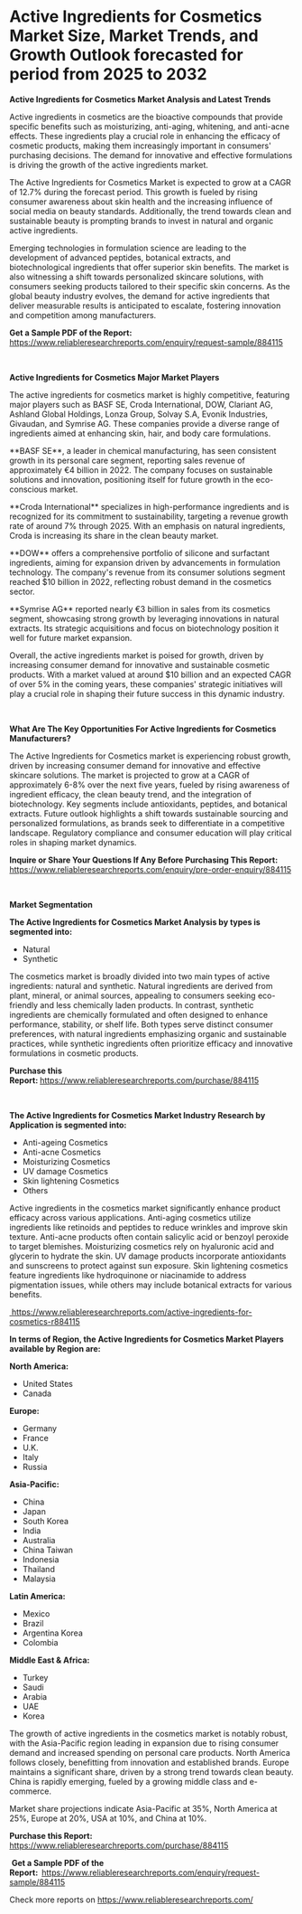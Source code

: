 <p><h1>Active Ingredients for Cosmetics Market Size, Market Trends, and Growth Outlook forecasted for period from 2025 to 2032</h1></p><p><strong>Active Ingredients for Cosmetics Market Analysis and Latest Trends</strong></p>
<p><p>Active ingredients in cosmetics are the bioactive compounds that provide specific benefits such as moisturizing, anti-aging, whitening, and anti-acne effects. These ingredients play a crucial role in enhancing the efficacy of cosmetic products, making them increasingly important in consumers' purchasing decisions. The demand for innovative and effective formulations is driving the growth of the active ingredients market.</p><p>The Active Ingredients for Cosmetics Market is expected to grow at a CAGR of 12.7% during the forecast period. This growth is fueled by rising consumer awareness about skin health and the increasing influence of social media on beauty standards. Additionally, the trend towards clean and sustainable beauty is prompting brands to invest in natural and organic active ingredients. </p><p>Emerging technologies in formulation science are leading to the development of advanced peptides, botanical extracts, and biotechnological ingredients that offer superior skin benefits. The market is also witnessing a shift towards personalized skincare solutions, with consumers seeking products tailored to their specific skin concerns. As the global beauty industry evolves, the demand for active ingredients that deliver measurable results is anticipated to escalate, fostering innovation and competition among manufacturers.</p></p>
<p><strong>Get a Sample PDF of the Report:&nbsp;</strong> <a href="https://www.reliableresearchreports.com/enquiry/request-sample/884115?utm_campaign=2263&utm_medium=2&utm_source=Github&utm_content=ia&utm_term=01022025&utm_id=active-ingredients-for-cosmetics">https://www.reliableresearchreports.com/enquiry/request-sample/884115</a></p>
<p>&nbsp;</p>
<p><strong>Active Ingredients for Cosmetics Major Market Players</strong></p>
<p><p>The active ingredients for cosmetics market is highly competitive, featuring major players such as BASF SE, Croda International, DOW, Clariant AG, Ashland Global Holdings, Lonza Group, Solvay S.A, Evonik Industries, Givaudan, and Symrise AG. These companies provide a diverse range of ingredients aimed at enhancing skin, hair, and body care formulations.</p><p>**BASF SE**, a leader in chemical manufacturing, has seen consistent growth in its personal care segment, reporting sales revenue of approximately €4 billion in 2022. The company focuses on sustainable solutions and innovation, positioning itself for future growth in the eco-conscious market.</p><p>**Croda International** specializes in high-performance ingredients and is recognized for its commitment to sustainability, targeting a revenue growth rate of around 7% through 2025. With an emphasis on natural ingredients, Croda is increasing its share in the clean beauty market.</p><p>**DOW** offers a comprehensive portfolio of silicone and surfactant ingredients, aiming for expansion driven by advancements in formulation technology. The company's revenue from its consumer solutions segment reached $10 billion in 2022, reflecting robust demand in the cosmetics sector.</p><p>**Symrise AG** reported nearly €3 billion in sales from its cosmetics segment, showcasing strong growth by leveraging innovations in natural extracts. Its strategic acquisitions and focus on biotechnology position it well for future market expansion.</p><p>Overall, the active ingredients market is poised for growth, driven by increasing consumer demand for innovative and sustainable cosmetic products. With a market valued at around $10 billion and an expected CAGR of over 5% in the coming years, these companies' strategic initiatives will play a crucial role in shaping their future success in this dynamic industry.</p></p>
<p>&nbsp;</p>
<p><strong>What Are The Key Opportunities For Active Ingredients for Cosmetics Manufacturers?</strong></p>
<p><p>The Active Ingredients for Cosmetics market is experiencing robust growth, driven by increasing consumer demand for innovative and effective skincare solutions. The market is projected to grow at a CAGR of approximately 6-8% over the next five years, fueled by rising awareness of ingredient efficacy, the clean beauty trend, and the integration of biotechnology. Key segments include antioxidants, peptides, and botanical extracts. Future outlook highlights a shift towards sustainable sourcing and personalized formulations, as brands seek to differentiate in a competitive landscape. Regulatory compliance and consumer education will play critical roles in shaping market dynamics.</p></p>
<p><strong>Inquire or Share Your Questions If Any Before Purchasing This Report:</strong> <a href="https://www.reliableresearchreports.com/enquiry/pre-order-enquiry/884115?utm_campaign=2263&utm_medium=2&utm_source=Github&utm_content=ia&utm_term=01022025&utm_id=active-ingredients-for-cosmetics">https://www.reliableresearchreports.com/enquiry/pre-order-enquiry/884115</a></p>
<p>&nbsp;</p>
<p><strong>Market Segmentation</strong></p>
<p><strong>The Active Ingredients for Cosmetics Market Analysis by types is segmented into:</strong></p>
<p><ul><li>Natural</li><li>Synthetic</li></ul></p>
<p><p>The cosmetics market is broadly divided into two main types of active ingredients: natural and synthetic. Natural ingredients are derived from plant, mineral, or animal sources, appealing to consumers seeking eco-friendly and less chemically laden products. In contrast, synthetic ingredients are chemically formulated and often designed to enhance performance, stability, or shelf life. Both types serve distinct consumer preferences, with natural ingredients emphasizing organic and sustainable practices, while synthetic ingredients often prioritize efficacy and innovative formulations in cosmetic products.</p></p>
<p><strong>Purchase this Report:&nbsp;</strong><a href="https://www.reliableresearchreports.com/purchase/884115?utm_campaign=2263&utm_medium=2&utm_source=Github&utm_content=ia&utm_term=01022025&utm_id=active-ingredients-for-cosmetics">https://www.reliableresearchreports.com/purchase/884115</a></p>
<p>&nbsp;</p>
<p><strong>The Active Ingredients for Cosmetics Market Industry Research by Application is segmented into:</strong></p>
<p><ul><li>Anti-ageing Cosmetics</li><li>Anti-acne Cosmetics</li><li>Moisturizing Cosmetics</li><li>UV damage Cosmetics</li><li>Skin lightening Cosmetics</li><li>Others</li></ul></p>
<p><p>Active ingredients in the cosmetics market significantly enhance product efficacy across various applications. Anti-aging cosmetics utilize ingredients like retinoids and peptides to reduce wrinkles and improve skin texture. Anti-acne products often contain salicylic acid or benzoyl peroxide to target blemishes. Moisturizing cosmetics rely on hyaluronic acid and glycerin to hydrate the skin. UV damage products incorporate antioxidants and sunscreens to protect against sun exposure. Skin lightening cosmetics feature ingredients like hydroquinone or niacinamide to address pigmentation issues, while others may include botanical extracts for various benefits.</p></p>
<p><a href="https://www.reliableresearchreports.com/active-ingredients-for-cosmetics-r884115?utm_campaign=2263&utm_medium=2&utm_source=Github&utm_content=ia&utm_term=01022025&utm_id=active-ingredients-for-cosmetics">&nbsp;https://www.reliableresearchreports.com/active-ingredients-for-cosmetics-r884115</a></p>
<p><strong>In terms of Region, the Active Ingredients for Cosmetics Market Players available by Region are:</strong></p>
<p>
    <p> <strong> North America: </strong>
        <ul>
            <li>United States</li>
            <li>Canada</li>
        </ul>
        </p> 
    <p> <strong> Europe: </strong>
        <ul>
            <li>Germany</li>
            <li>France</li>
            <li>U.K.</li>
            <li>Italy</li>
            <li>Russia</li>
        </ul>
        </p> 
    <p> <strong> Asia-Pacific: </strong>
        <ul>
            <li>China</li>
            <li>Japan</li>
            <li>South Korea</li>
            <li>India</li>
            <li>Australia</li>
            <li>China Taiwan</li>
            <li>Indonesia</li>
            <li>Thailand</li>
            <li>Malaysia</li>
        </ul>
        </p> 
    <p> <strong> Latin America: </strong>
        <ul>
            <li>Mexico</li>
            <li>Brazil</li>
            <li>Argentina Korea</li>
            <li>Colombia</li>
        </ul>
        </p> 
    <p> <strong> Middle East & Africa: </strong>
        <ul>
            <li>Turkey</li>
            <li>Saudi</li>
            <li>Arabia</li>
            <li>UAE</li>
            <li>Korea</li>
        </ul>
    </p>
    </p>
<p><p>The growth of active ingredients in the cosmetics market is notably robust, with the Asia-Pacific region leading in expansion due to rising consumer demand and increased spending on personal care products. North America follows closely, benefitting from innovation and established brands. Europe maintains a significant share, driven by a strong trend towards clean beauty. China is rapidly emerging, fueled by a growing middle class and e-commerce. </p><p>Market share projections indicate Asia-Pacific at 35%, North America at 25%, Europe at 20%, USA at 10%, and China at 10%.</p></p>
<p><strong>Purchase this Report: </strong><a href="https://www.reliableresearchreports.com/purchase/884115?utm_campaign=2263&utm_medium=2&utm_source=Github&utm_content=ia&utm_term=01022025&utm_id=active-ingredients-for-cosmetics">https://www.reliableresearchreports.com/purchase/884115</a></p>
<p>&nbsp;<strong>Get a Sample PDF of the Report:&nbsp;&nbsp;</strong><a href="https://www.reliableresearchreports.com/enquiry/request-sample/884115?utm_campaign=2263&utm_medium=2&utm_source=Github&utm_content=ia&utm_term=01022025&utm_id=active-ingredients-for-cosmetics">https://www.reliableresearchreports.com/enquiry/request-sample/884115</a></p>
<p><strong></strong></p>
<p>Check more reports on <a href="https://www.reliableresearchreports.com/?utm_campaign=2263&utm_medium=2&utm_source=Github&utm_content=ia&utm_term=01022025&utm_id=active-ingredients-for-cosmetics">https://www.reliableresearchreports.com/</a></p>